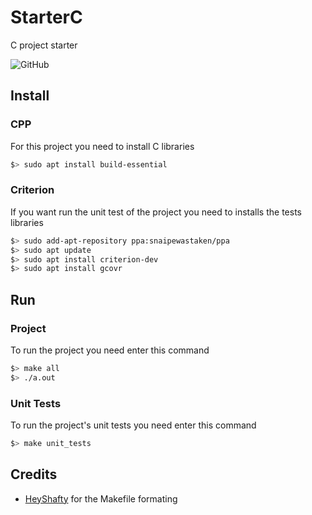 # StarterC
C project starter

![GitHub](https://img.shields.io/github/license/mvetois/StarterC?style=flat-square&color=blue)

## Install

### CPP

For this project you need to install C libraries

```bash
$> sudo apt install build-essential
```

### Criterion

If you want run the unit test of the project you need to installs the tests libraries

```bash
$> sudo add-apt-repository ppa:snaipewastaken/ppa
$> sudo apt update
$> sudo apt install criterion-dev
$> sudo apt install gcovr
```

## Run

### Project

To run the project you need enter this command
```bash
$> make all
$> ./a.out
```

### Unit Tests

To run the project's unit tests you need enter this command
```bash
$> make unit_tests
```

## Credits

- [HeyShafty](https://github.com/HeyShafty) for the Makefile formating